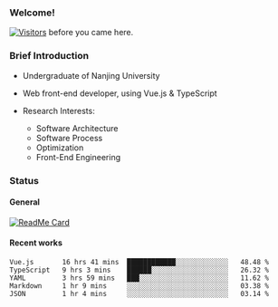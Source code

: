 ### Welcome!

[![Visitors](https://visitor-badge.laobi.icu/badge?page_id=HermitSun.HermitSun)]() before you came here.

### Brief Introduction

- Undergraduate of Nanjing University

- Web front-end developer, using Vue.js & TypeScript

- Research Interests: 
  - Software Architecture
  - Software Process
  - Optimization
  - Front-End Engineering

### Status

#### General

[![ReadMe Card](https://github-readme-stats.hermitsun.vercel.app/api?username=HermitSun&count_private=true&show_icons=true)]()

#### Recent works

<!--START_SECTION:waka-->
```text
Vue.js       16 hrs 41 mins  ████████████░░░░░░░░░░░░░   48.48 % 
TypeScript   9 hrs 3 mins    ██████░░░░░░░░░░░░░░░░░░░   26.32 % 
YAML         3 hrs 59 mins   ███░░░░░░░░░░░░░░░░░░░░░░   11.62 % 
Markdown     1 hr 9 mins     ░░░░░░░░░░░░░░░░░░░░░░░░░   03.38 % 
JSON         1 hr 4 mins     ░░░░░░░░░░░░░░░░░░░░░░░░░   03.14 %
```
<!--END_SECTION:waka-->
